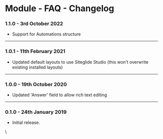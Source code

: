 # Module - FAQ - Changelog

### 1.1.0 - 3rd October 2022

* Support for Automations structure

***

### 1.0.1 - 11th February 2021

* Updated default layouts to use Siteglide Studio (this won't overwrite existing installed layouts)

***

### 1.0.0 - 19th October 2020

* Updated 'Answer' field to allow rich text editing

***

### 0.1.0 - 24th January 2019

* Initial release.

\
